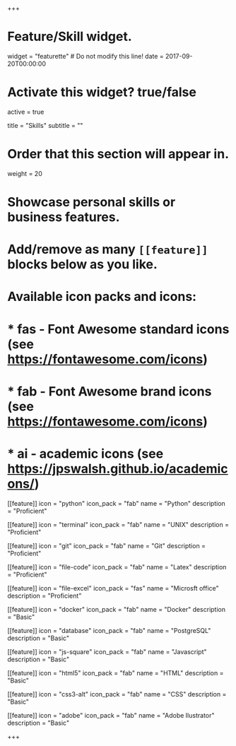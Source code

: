 +++
# Feature/Skill widget.
widget = "featurette"  # Do not modify this line!
date = 2017-09-20T00:00:00

# Activate this widget? true/false
active = true

title = "Skills"
subtitle = ""

# Order that this section will appear in.
weight = 20

# Showcase personal skills or business features.
# 
# Add/remove as many `[[feature]]` blocks below as you like.
# 
# Available icon packs and icons:
# * fas - Font Awesome standard icons (see https://fontawesome.com/icons)
# * fab - Font Awesome brand icons (see https://fontawesome.com/icons)
# * ai - academic icons (see https://jpswalsh.github.io/academicons/)

[[feature]]
  icon = "python"
  icon_pack = "fab"
  name = "Python"
  description = "Proficient"

 [[feature]]
  icon = "terminal"
  icon_pack = "fab"
  name = "UNIX"
  description = "Proficient"
 
[[feature]]
  icon = "git"
  icon_pack = "fab"
  name = "Git"
  description = "Proficient"

[[feature]]
  icon = "file-code"
  icon_pack = "fab"
  name = "Latex"
  description = "Proficient"

[[feature]]
  icon = "file-excel"
  icon_pack = "fas"
  name = "Microsft office"
  description = "Proficient"

[[feature]]
  icon = "docker"
  icon_pack = "fab"
  name = "Docker"
  description = "Basic"

 [[feature]]
  icon = "database"
  icon_pack = "fab"
  name = "PostgreSQL"
  description = "Basic"
 
[[feature]]
  icon = "js-square"
  icon_pack = "fab"
  name = "Javascript"
  description = "Basic"  
  
[[feature]]
  icon = "html5"
  icon_pack = "fab"
  name = "HTML"
  description = "Basic"  
  
[[feature]]
  icon = "css3-alt"
  icon_pack = "fab"
  name = "CSS"
  description = "Basic"  
  
[[feature]]
  icon = "adobe"
  icon_pack = "fab"
  name = "Adobe Ilustrator"
  description = "Basic"

+++
